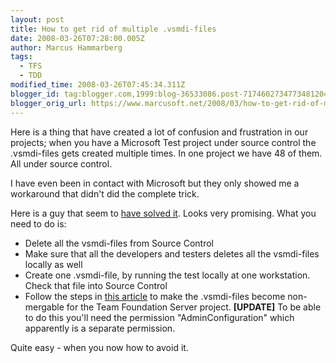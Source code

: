 ```yaml
---
layout: post
title: How to get rid of multiple .vsmdi-files
date: 2008-03-26T07:28:00.005Z
author: Marcus Hammarberg
tags:
  - TFS
  - TDD
modified_time: 2008-03-26T07:45:34.311Z
blogger_id: tag:blogger.com,1999:blog-36533086.post-7174602734773481204
blogger_orig_url: https://www.marcusoft.net/2008/03/how-to-get-rid-of-multiple-vsmdi-files.html
---
```



Here is a thing that have created a lot of confusion and frustration
in our projects; when you have a Microsoft Test project under source
control the .vsmdi-files gets created multiple times. In one project we
have 48 of them. All under source control.

I have even been in contact with Microsoft but they only showed me a
workaround that didn't did the complete trick.

Here is a guy that seem to [have solved
it](http://kjellsj.blogspot.com/2006/04/vsmdi-file-weak-spot-of-vsts-test.html).
Looks very promising. What you need to do is:

- Delete all the vsmdi-files from Source Control
- Make sure that all the developers and testers deletes all the
    vsmdi-files locally as well
- Create one .vsmdi-file, by running the test locally at one
    workstation. Check that file into Source Control
- Follow the steps in [this
    article](http://blogs.vertigosoftware.com/teamsystem/archive/2006/06/23/Beware_the_Team_Test_VSMDI_file.aspx)
    to make the .vsmdi-files become non-mergable for the Team Foundation
    Server project.
    **\[UPDATE\]**
    To be able to do this you'll need the permission
    "AdminConfiguration" which apparently is a separate permission.

Quite easy - when you now how to avoid it.
